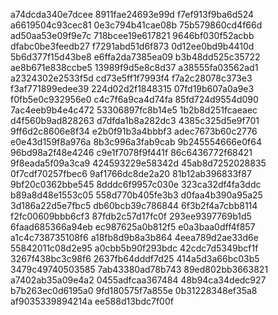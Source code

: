 a74dcda340e7dcee
8911fae24693e99d
f7ef913f9ba6d524
a6619504c93cec81
0e3c794b41cae08b
75b579860cd4f66d
ad50aa53e09f9e7c
718bcee19e617821
9646bf030f52acbb
dfabc0be3feedb27
f7291abd51d6f873
0d12ee0bd9b4410d
5b6d377f15d43be8
e6ffa2da7385ea09
b3b48dd525c35722
ae8b671e838ccbe5
13989f9d5e8c8d37
a38555fa03562ad1
a2324302e2533f5d
cd73e5ff1f7993f4
f7a2c28078c373e3
f3af771899edee39
224d02d2f1848315
07fd19b607a0a9e3
f0fb5e0c932956e0
c4c7f6a9ca4d74fa
85fd724d9554d090
7ac4eeb9b4e4c472
53306897fc8b14e5
1b2b8d251fcaeaec
d4f560b9ad828263
d7dfda1b8a282dc3
4385c325d5e9f701
9ff6d2c8606e8f34
e2b0f91b3a4bbbf3
adec7673b60c2776
e0e43d159f8a976a
8b3c996a3fab9cab
9b245554666e0f64
96bd98a2f48e4246
c9e1f7078f9f441f
86c6436772f68421
9f8eada5f09a3ca9
424593229e58342d
45ab8d7252028835
0f7cdf70257fbec6
9af1766dc8de2a20
81b12ab396833f87
9bf20c0362bbe545
8dddc6f9957c030e
323ca32df4fa3ddc
b89a8d48e1553c05
558d770b405fe3b3
d0faa4b390a95a25
3d186a22d5e7fbc5
db60bcb39c786844
6f3b2f4a7cbb8114
f2fc00609bbb6cf3
87fdb2c57d17fc0f
293ee9397769b1d5
6faad685366a94eb
ec987625a0b812f5
e0a3baa0dff4f857
a1c4c738735108f6
a18fb8d9b8a3b864
4eea789d2ae33d6e
55842011c08d2e95
a0cbb5b90f293bdc
42cdc7d5349bcf1f
3267f438bc3c98f6
2637fb64dddf7d25
414a5d3a66bc03b5
3479c49740503585
7ab43380ad78b743
89ed802bb3663821
a7402ab35a09e4a2
0455adfcaa367484
48b94ca34dedc927
b7b263ec0d6195a0
9fd180575f7a855e
0b31228348ef35a8
af9035339894214a
ee588d13bdc7f00f
